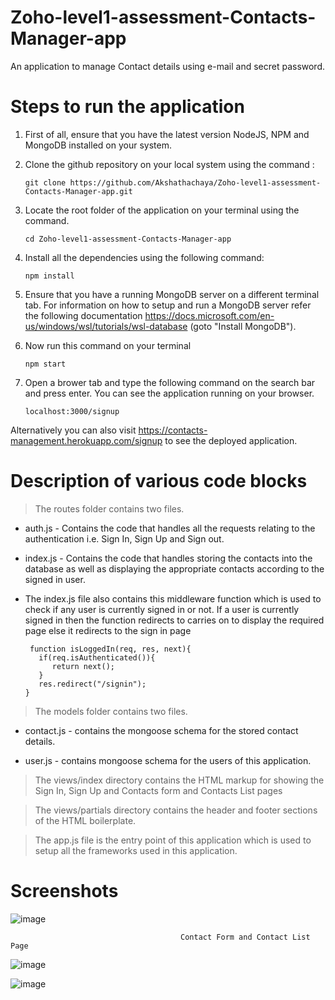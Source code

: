 # Zoho-level1-assessment-Contacts-Manager-app
An application  to manage  Contact details using e-mail and secret password.
# Steps to run the application
1. First of all, ensure that you have the latest version NodeJS, NPM and MongoDB installed on your system.

2. Clone the github repository on your local system using the command :

       git clone https://github.com/Akshathachaya/Zoho-level1-assessment-Contacts-Manager-app.git

3. Locate the root folder of the application on your terminal using the command.
        
       cd Zoho-level1-assessment-Contacts-Manager-app

4. Install all the dependencies using the following command:
       
       npm install

5. Ensure that you have a running MongoDB server on a different terminal tab. For information
   on how to setup and run a MongoDB server refer the 
   following documentation https://docs.microsoft.com/en-us/windows/wsl/tutorials/wsl-database (goto "Install MongoDB").

6. Now run this command on your terminal

       npm start 

7. Open a brower tab and type the following command on the search bar and press enter.
  You can see the application running on your browser.
       
       localhost:3000/signup 

 Alternatively you can also visit https://contacts-management.herokuapp.com/signup to see the deployed application.

# Description of various code blocks
 > The routes folder contains two files.

* auth.js - Contains the code that handles all the requests relating to the authentication i.e. Sign In, Sign Up and Sign out.

* index.js - Contains the code that handles storing the contacts into the database as well as displaying the appropriate contacts according to the signed in user.

* The index.js file also contains this middleware function which is used to check if any user is currently signed in or not. If a user is currently signed in then the function redirects to carries on to display the required page else it redirects to the sign in page

       
       function isLoggedIn(req, res, next){
         if(req.isAuthenticated()){
            return next();
         }
         res.redirect("/signin");
      } 
> The models folder contains two files.

* contact.js - contains the mongoose schema for the stored contact details.

* user.js - contains mongoose schema for the users of this application.

> The views/index directory contains the HTML markup for showing the Sign In, Sign Up and Contacts form and Contacts List pages

> The views/partials directory contains the header and footer sections of the HTML boilerplate.

> The app.js file is the entry point of this application which is used to setup all the frameworks used in this application.

# Screenshots
![image](https://user-images.githubusercontent.com/90977508/158030644-9d67a216-1b46-4435-9cdc-3edaf3c11d3d.png)

                                          Contact Form and Contact List Page


![image](https://user-images.githubusercontent.com/90977508/158030721-0f64ae45-5339-4488-b3d2-0981fa1e82cc.png)
                                                    
![image](https://user-images.githubusercontent.com/90977508/158030813-81beaf1a-f2fb-4349-9d1a-2b26bc8fcf92.png)
                                          
                                           
